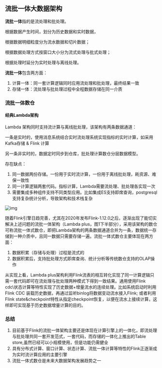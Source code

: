 ## 流批一体大数据架构

**流批一体**指的是流处理和批处理。

根据数据产生时间，划分为历史数据和实时数据，

根据数据明细粒度分为流水数据和切片数据；

根据数据处理方式按窗口大小分为流式处理与批式处理；

根据处理时延分为实时处理与离线处理。

**流批一体**包含两方面：

1. 计算一体：同一套计算逻辑同时应用流处理和批处理，最终结果一致
2. 存储一体：流处理与批处理过程中全程数据存储在同一介质

### 流批一体数仓

#### 经典Lambda架构

Lambda 架构同时支持流计算与离线批处理，该架构有两条数据通道：

一条是实时的，使用消息系统结合实时流处理系统实现指标的实时计算，如采用Kafka存储 & Flink 计算

另一条非实时的，数据定时同步到仓库，批处理计算数仓分层数据模型。

存在缺点：

1. 同一数据两份存储。一份用于实时流计算，一份用于离线批处理，耗资源、难保一致性
2. 同一计算逻辑两套代码。指标计算，Lambda需要流处理、批处理各实现一次
3. 需要集成多种组件支持不同类型应用。比如集成ES支持即席查询，postgresql支持复杂统计分析，导致架构和技术栈复杂



![img](https://tva1.sinaimg.cn/large/008vxvgGly1h8dpb9q0hjj30fd0fk755.jpg)



随着Flink引擎日趋完善，尤其在2020年发布Flink-1.12.0之后，逐渐出现了能切实解决上述问题的流批一体架构（Lambda  plus，图1下半部分），采用该架构的数仓可称流批一体式数仓，即把Lambda架构的两条数据通道合并为一条，数据统一存储到一种介质中，且同一数据只需要存储一遍。流批一体式数仓主要体现在两方面：

1. 数据积累（存储与处理）过程是流式的
2. 数据积累后，支持批处理方式即席查询、统计分析等传统数仓支持的OLAP操作

从实现上看，Lambda plus架构利用Flink流表的相互转化实现了同一计算逻辑只需一套代码即可在流处理与批处理两种模式下得到一致结果。通用使用Flink cdc\状态计算等特性实现了历史数据+增量流水的连续处理。比如系统启动时利用Flink CDC 装载历史数据，再通过监听binlog将数据变动流水接入Flink; 或者利用Flink state&checkpoint特性从指定checkpoint恢复，以便在流水上接续计算，这样即可实现基于历史数据增量计算的目的。



### 总结

1. 目前基于Flink的流批一体架构主要还是体现在计算引擎上的一体化，即流处理与批处理共同一套开发范式，一套代码，而存储的一体化上推出的Table store,虽然已经可以小规模使用，但是功能仍需健全
2. 具有分布式计算、窗口计算、状态计算、流批一体计算等特性的Flink正逐渐成为实时流计算应用的主要引擎
3. 流批一体式数仓是未来大数据架构发展趋势之一